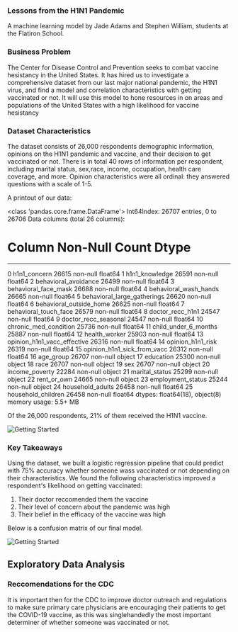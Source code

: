 ### Lessons from the H1N1 Pandemic
A machine learning model by Jade Adams and Stephen William, students at the Flatiron School.


### Business Problem

The Center for Disease Control and Prevention seeks to combat vaccine hesistancy in the United States. It has hired us to investigate a comprehensive dataset from our last major national pandemic, the H1N1 virus, and find a model and correlation characteristics with getting vaccinated or not. It will use this model to hone resources in on areas and populations of the United States with a high likelihood for vaccine hesistancy


### Dataset Characteristics

The dataset consists of 26,000 respondents demographic information, opinions on the H1N1 pandemic and vaccine, and their decision to get vaccinated or not. There is in total 40 rows of information per respondent, including marital status, sex,race, income, occupation, health care coverage, and more. Opinion characteristics were all ordinal: they answered questions with a scale of 1-5. 

A printout of our data:

<class 'pandas.core.frame.DataFrame'>
Int64Index: 26707 entries, 0 to 26706
Data columns (total 26 columns):
 #   Column                       Non-Null Count  Dtype  
---  ------                       --------------  -----  
 0   h1n1_concern                 26615 non-null  float64
 1   h1n1_knowledge               26591 non-null  float64
 2   behavioral_avoidance         26499 non-null  float64
 3   behavioral_face_mask         26688 non-null  float64
 4   behavioral_wash_hands        26665 non-null  float64
 5   behavioral_large_gatherings  26620 non-null  float64
 6   behavioral_outside_home      26625 non-null  float64
 7   behavioral_touch_face        26579 non-null  float64
 8   doctor_recc_h1n1             24547 non-null  float64
 9   doctor_recc_seasonal         24547 non-null  float64
 10  chronic_med_condition        25736 non-null  float64
 11  child_under_6_months         25887 non-null  float64
 12  health_worker                25903 non-null  float64
 13  opinion_h1n1_vacc_effective  26316 non-null  float64
 14  opinion_h1n1_risk            26319 non-null  float64
 15  opinion_h1n1_sick_from_vacc  26312 non-null  float64
 16  age_group                    26707 non-null  object 
 17  education                    25300 non-null  object 
 18  race                         26707 non-null  object 
 19  sex                          26707 non-null  object 
 20  income_poverty               22284 non-null  object 
 21  marital_status               25299 non-null  object 
 22  rent_or_own                  24665 non-null  object 
 23  employment_status            25244 non-null  object 
 24  household_adults             26458 non-null  float64
 25  household_children           26458 non-null  float64
dtypes: float64(18), object(8)
memory usage: 5.5+ MB


Of the 26,000 respondents, 21% of them received the H1N1 vaccine.

![Getting Started](images/Unknown-6.jpg)

### Key Takeaways

Using the dataset, we built a logistic regression pipeline that could predict with 75% accuracy whether someone wass vaccinated or not depending on their characteristics. We found the following characteristics improved a respondent's likelihood on getting vaccinated:

1. Their doctor reccomended them the vaccine
2. Their level of concern about the pandemic was high
3. Their belief in the efficacy of the vaccine was high

Below is a confusion matrix of our final model. 


![Getting Started](images/Unknown-5.jpg)



## Exploratory Data Analysis

### Reccomendations for the CDC

It is important then for the CDC to improve doctor outreach and regulations to make sure primary care physicians are encouraging their patients to get the COVID-19 vaccine, as this was singlehandedly the most important determiner of whether someone was vaccinated or not.

